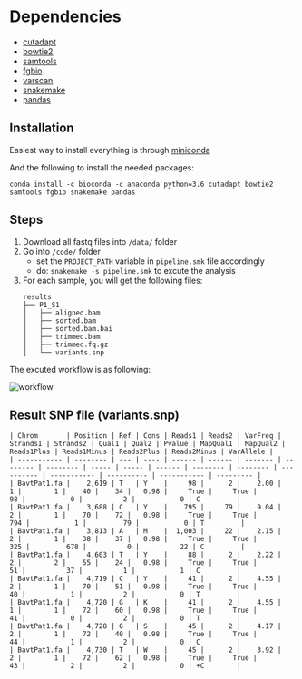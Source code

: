 # Dependencies #

* [cutadapt](https://cutadapt.readthedocs.io/en/stable/)
* [bowtie2](http://bowtie-bio.sourceforge.net/bowtie2/index.shtml)
* [samtools](http://www.htslib.org/)
* [fgbio](https://github.com/fulcrumgenomics/fgbio)
* [varscan](http://dkoboldt.github.io/varscan/)
* [snakemake](https://snakemake.readthedocs.io/en/stable/)
* [pandas](https://pandas.pydata.org/)

## Installation ##

Easiest way to install everything is through [miniconda](https://docs.conda.io/en/latest/miniconda.html)

And the following to install the needed packages:
```
conda install -c bioconda -c anaconda python=3.6 cutadapt bowtie2 samtools fgbio snakemake pandas
```

## Steps ##

1. Download all fastq files into ```/data/``` folder
2. Go into ```/code/``` folder
    - set the ```PROJECT_PATH``` variable in ```pipeline.smk``` file accordingly
    - do: ```snakemake -s pipeline.smk``` to excute the analysis
3. For each sample, you will get the following files:
    ```
    results
    ├── P1_S1
    │   ├── aligned.bam
    │   ├── sorted.bam
    │   ├── sorted.bam.bai
    │   ├── trimmed.bam
    │   ├── trimmed.fq.gz
    │   └── variants.snp
    ```

The excuted workflow is as following: 

![workflow](https://github.com/wckdouglas/SARS_CoV2_mutation/blob/main/codes/pipeline.png?raw=true)

## Result SNP file (variants.snp) ##

```
| Chrom       | Position | Ref | Cons | Reads1 | Reads2 | VarFreq | Strands1 | Strands2 | Qual1 | Qual2 | Pvalue | MapQual1 | MapQual2 | Reads1Plus | Reads1Minus | Reads2Plus | Reads2Minus | VarAllele |
| ----------- | -------- | --- | ---- | ------ | ------ | ------- | -------- | -------- | ----- | ----- | ------ | -------- | -------- | ---------- | ----------- | ---------- | ----------- | --------- |
| BavtPat1.fa |    2,619 | T   | Y    |     98 |      2 |    2.00 |        1 |        1 |    40 |    34 |   0.98 |     True |     True |         98 |           0 |          2 |           0 | C         |
| BavtPat1.fa |    3,688 | C   | Y    |    795 |     79 |    9.04 |        2 |        1 |    70 |    72 |   0.98 |     True |     True |        794 |           1 |         79 |           0 | T         |
| BavtPat1.fa |    3,813 | A   | M    |  1,003 |     22 |    2.15 |        2 |        1 |    38 |    37 |   0.98 |     True |     True |        325 |         678 |          0 |          22 | C         |
| BavtPat1.fa |    4,603 | T   | Y    |     88 |      2 |    2.22 |        2 |        2 |    55 |    24 |   0.98 |     True |     True |         51 |          37 |          1 |           1 | C         |
| BavtPat1.fa |    4,719 | C   | Y    |     41 |      2 |    4.55 |        2 |        1 |    70 |    51 |   0.98 |     True |     True |         40 |           1 |          2 |           0 | T         |
| BavtPat1.fa |    4,720 | G   | K    |     41 |      2 |    4.55 |        1 |        1 |    72 |    60 |   0.98 |     True |     True |         41 |           0 |          2 |           0 | T         |
| BavtPat1.fa |    4,728 | G   | S    |     45 |      2 |    4.17 |        2 |        1 |    72 |    40 |   0.98 |     True |     True |         44 |           1 |          2 |           0 | C         |
| BavtPat1.fa |    4,730 | T   | W    |     45 |      2 |    3.92 |        2 |        1 |    72 |    62 |   0.98 |     True |     True |         43 |           2 |          2 |           0 | +C        |
```






